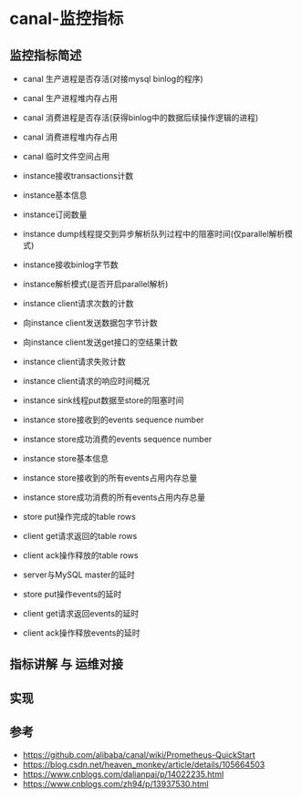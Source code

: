 # canal-监控指标

## 监控指标简述

- canal 生产进程是否存活(对接mysql binlog的程序)
- canal 生产进程堆内存占用
- canal 消费进程是否存活(获得binlog中的数据后续操作逻辑的进程)
- canal 消费进程堆内存占用  
- canal 临时文件空间占用


- instance接收transactions计数
- instance基本信息
- instance订阅数量
- instance dump线程提交到异步解析队列过程中的阻塞时间(仅parallel解析模式)
- instance接收binlog字节数
- instance解析模式(是否开启parallel解析)
- instance client请求次数的计数
- 向instance client发送数据包字节计数
- 向instance client发送get接口的空结果计数
- instance client请求失败计数
- instance client请求的响应时间概况
- instance sink线程put数据至store的阻塞时间
- instance store接收到的events sequence number
- instance store成功消费的events sequence number
- instance store基本信息
- instance store接收到的所有events占用内存总量
- instance store成功消费的所有events占用内存总量
- store put操作完成的table rows
- client get请求返回的table rows
- client ack操作释放的table rows
- server与MySQL master的延时
- store put操作events的延时
- client get请求返回events的延时
- client ack操作释放events的延时

## 指标讲解 与 运维对接

## 实现

## 参考

- https://github.com/alibaba/canal/wiki/Prometheus-QuickStart
- https://blog.csdn.net/heaven_monkey/article/details/105664503
- https://www.cnblogs.com/dalianpai/p/14022235.html
- https://www.cnblogs.com/zh94/p/13937530.html